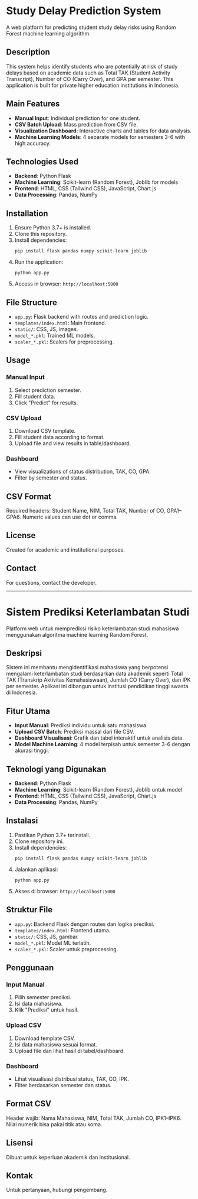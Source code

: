 # Study Delay Prediction System

A web platform for predicting student study delay risks using Random Forest machine learning algorithm.

## Description

This system helps identify students who are potentially at risk of study delays based on academic data such as Total TAK (Student Activity Transcript), Number of CO (Carry Over), and GPA per semester. This application is built for private higher education institutions in Indonesia.

## Main Features

- **Manual Input**: Individual prediction for one student.
- **CSV Batch Upload**: Mass prediction from CSV file.
- **Visualization Dashboard**: Interactive charts and tables for data analysis.
- **Machine Learning Models**: 4 separate models for semesters 3-6 with high accuracy.

## Technologies Used

- **Backend**: Python Flask
- **Machine Learning**: Scikit-learn (Random Forest), Joblib for models
- **Frontend**: HTML, CSS (Tailwind CSS), JavaScript, Chart.js
- **Data Processing**: Pandas, NumPy

## Installation

1. Ensure Python 3.7+ is installed.
2. Clone this repository.
3. Install dependencies:
   ```
   pip install flask pandas numpy scikit-learn joblib
   ```
4. Run the application:
   ```
   python app.py
   ```
5. Access in browser: `http://localhost:5000`

## File Structure

- `app.py`: Flask backend with routes and prediction logic.
- `templates/index.html`: Main frontend.
- `static/`: CSS, JS, images.
- `model_*.pkl`: Trained ML models.
- `scaler_*.pkl`: Scalers for preprocessing.

## Usage

### Manual Input
1. Select prediction semester.
2. Fill student data.
3. Click "Predict" for results.

### CSV Upload
1. Download CSV template.
2. Fill student data according to format.
3. Upload file and view results in table/dashboard.

### Dashboard
- View visualizations of status distribution, TAK, CO, GPA.
- Filter by semester and status.

## CSV Format

Required headers: Student Name, NIM, Total TAK, Number of CO, GPA1–GPA6.
Numeric values can use dot or comma.

## License

Created for academic and institutional purposes.

## Contact

For questions, contact the developer.

---

# Sistem Prediksi Keterlambatan Studi

Platform web untuk memprediksi risiko keterlambatan studi mahasiswa menggunakan algoritma machine learning Random Forest.

## Deskripsi

Sistem ini membantu mengidentifikasi mahasiswa yang berpotensi mengalami keterlambatan studi berdasarkan data akademik seperti Total TAK (Transkrip Aktivitas Kemahasiswaan), Jumlah CO (Carry Over), dan IPK per semester. Aplikasi ini dibangun untuk institusi pendidikan tinggi swasta di Indonesia.

## Fitur Utama

- **Input Manual**: Prediksi individu untuk satu mahasiswa.
- **Upload CSV Batch**: Prediksi massal dari file CSV.
- **Dashboard Visualisasi**: Grafik dan tabel interaktif untuk analisis data.
- **Model Machine Learning**: 4 model terpisah untuk semester 3-6 dengan akurasi tinggi.

## Teknologi yang Digunakan

- **Backend**: Python Flask
- **Machine Learning**: Scikit-learn (Random Forest), Joblib untuk model
- **Frontend**: HTML, CSS (Tailwind CSS), JavaScript, Chart.js
- **Data Processing**: Pandas, NumPy

## Instalasi

1. Pastikan Python 3.7+ terinstall.
2. Clone repository ini.
3. Install dependencies:
   ```
   pip install flask pandas numpy scikit-learn joblib
   ```
4. Jalankan aplikasi:
   ```
   python app.py
   ```
5. Akses di browser: `http://localhost:5000`

## Struktur File

- `app.py`: Backend Flask dengan routes dan logika prediksi.
- `templates/index.html`: Frontend utama.
- `static/`: CSS, JS, gambar.
- `model_*.pkl`: Model ML terlatih.
- `scaler_*.pkl`: Scaler untuk preprocessing.

## Penggunaan

### Input Manual
1. Pilih semester prediksi.
2. Isi data mahasiswa.
3. Klik "Prediksi" untuk hasil.

### Upload CSV
1. Download template CSV.
2. Isi data mahasiswa sesuai format.
3. Upload file dan lihat hasil di tabel/dashboard.

### Dashboard
- Lihat visualisasi distribusi status, TAK, CO, IPK.
- Filter berdasarkan semester dan status.

## Format CSV

Header wajib: Nama Mahasiswa, NIM, Total TAK, Jumlah CO, IPK1–IPK6.
Nilai numerik bisa pakai titik atau koma.

## Lisensi

Dibuat untuk keperluan akademik dan institusional.

## Kontak

Untuk pertanyaan, hubungi pengembang.

